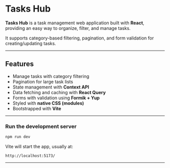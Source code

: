 # Tasks Hub

**Tasks Hub** is a task management web application built with **React**, providing an easy way to organize, filter, and manage tasks.

It supports category-based filtering, pagination, and form validation for creating/updating tasks.

---

## Features

- Manage tasks with category filtering
- Pagination for large task lists
- State management with **Context API**
- Data fetching and caching with **React Query**
- Forms with validation using **Formik + Yup**
- Styled with **native CSS (modules)**
- Bootstrapped with **Vite**

---

### Run the development server

```bash
npm run dev
```

Vite will start the app, usually at:

```
http://localhost:5173/
```

---
